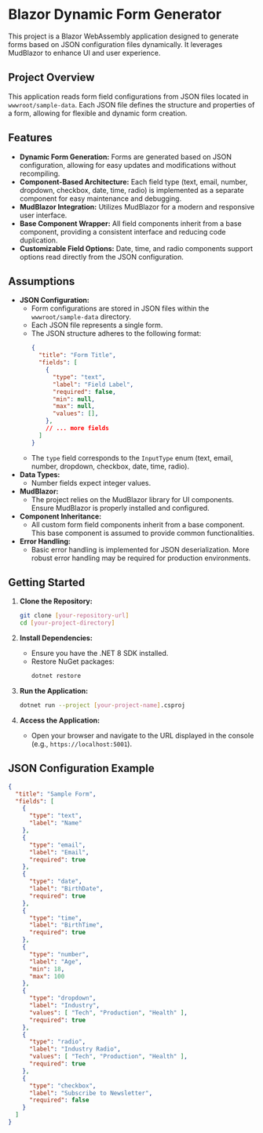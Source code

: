 # Blazor Dynamic Form Generator

This project is a Blazor WebAssembly application designed to generate forms based on JSON configuration files dynamically. It leverages MudBlazor to enhance UI and user experience.

## Project Overview

This application reads form field configurations from JSON files located in `wwwroot/sample-data`. Each JSON file defines the structure and properties of a form, allowing for flexible and dynamic form creation.

## Features

* **Dynamic Form Generation:** Forms are generated based on JSON configuration, allowing for easy updates and modifications without recompiling.
* **Component-Based Architecture:** Each field type (text, email, number, dropdown, checkbox, date, time, radio) is implemented as a separate component for easy maintenance and debugging.
* **MudBlazor Integration:** Utilizes MudBlazor for a modern and responsive user interface.
* **Base Component Wrapper:** All field components inherit from a base component, providing a consistent interface and reducing code duplication.
* **Customizable Field Options:** Date, time, and radio components support options read directly from the JSON configuration.

## Assumptions

* **JSON Configuration:**
    * Form configurations are stored in JSON files within the `wwwroot/sample-data` directory.
    * Each JSON file represents a single form.
    * The JSON structure adheres to the following format:
        ```json
        {
          "title": "Form Title",
          "fields": [
            {
              "type": "text",
              "label": "Field Label",
              "required": false,
              "min": null,
              "max": null,
              "values": [],
            },
            // ... more fields
          ]
        }
        ```
    * The `type` field corresponds to the `InputType` enum (text, email, number, dropdown, checkbox, date, time, radio).
* **Data Types:**
    * Number fields expect integer values.
* **MudBlazor:**
    * The project relies on the MudBlazor library for UI components. Ensure MudBlazor is properly installed and configured.
* **Component Inheritance:**
    * All custom form field components inherit from a base component. This base component is assumed to provide common functionalities.
* **Error Handling:**
    * Basic error handling is implemented for JSON deserialization. More robust error handling may be required for production environments.

## Getting Started

1.  **Clone the Repository:**
    ```bash
    git clone [your-repository-url]
    cd [your-project-directory]
    ```

2.  **Install Dependencies:**
    * Ensure you have the .NET 8 SDK installed.
    * Restore NuGet packages:
        ```bash
        dotnet restore
        ```

3.  **Run the Application:**
    ```bash
    dotnet run --project [your-project-name].csproj
    ```

4.  **Access the Application:**
    * Open your browser and navigate to the URL displayed in the console (e.g., `https://localhost:5001`).

## JSON Configuration Example

```json
{
  "title": "Sample Form",
  "fields": [
    {
      "type": "text",
      "label": "Name"
    },
    {
      "type": "email",
      "label": "Email",
      "required": true
    },
    {
      "type": "date",
      "label": "BirthDate",
      "required": true
    },
    {
      "type": "time",
      "label": "BirthTime",
      "required": true
    },
    {
      "type": "number",
      "label": "Age",
      "min": 18,
      "max": 100
    },
    {
      "type": "dropdown",
      "label": "Industry",
      "values": [ "Tech", "Production", "Health" ],
      "required": true
    },
    {
      "type": "radio",
      "label": "Industry Radio",
      "values": [ "Tech", "Production", "Health" ],
      "required": true
    },
    {
      "type": "checkbox",
      "label": "Subscribe to Newsletter",
      "required": false
    }
  ]
}
